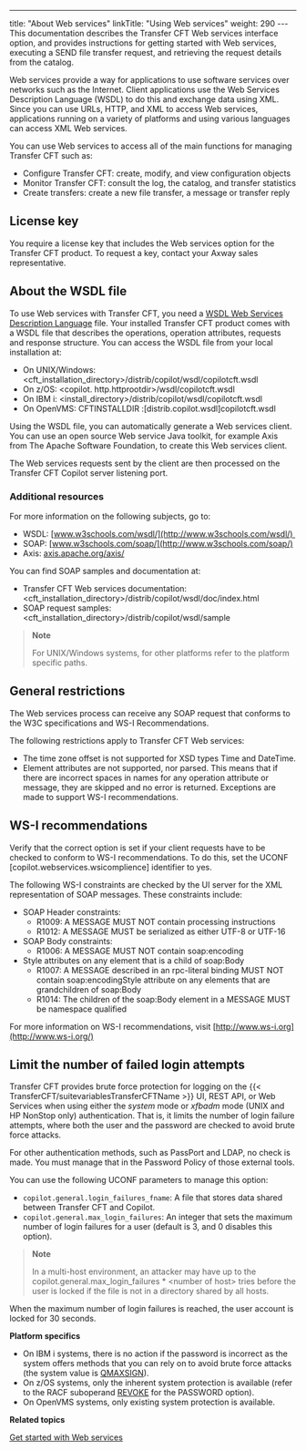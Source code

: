 ---
title: "About Web services"
linkTitle: "Using Web services"
weight: 290
---This documentation describes the Transfer CFT Web services interface option, and provides instructions for getting started with Web services, executing a SEND file transfer request, and retrieving the request details from the catalog.

Web services provide a way for applications to use software services over networks such as the Internet. Client applications use the Web Services Description Language (WSDL) to do this and exchange data using XML.
Since you can use URLs, HTTP, and XML to access Web services, applications running on a variety of platforms and using various languages can access XML Web services.

You can use Web services to access all of the main functions for
managing Transfer CFT such as:

* Configure Transfer
    CFT: create, modify, and view configuration objects
* Monitor Transfer
    CFT: consult the log, the catalog, and transfer statistics
* Create transfers:
    create a new file transfer, a message or transfer reply

## License key

You require a license key that includes the Web services option for the Transfer
CFT product. To request a key,
contact your Axway sales representative.

## About the WSDL file

To use Web services with Transfer CFT, you need a [WSDL Web Services Description Language]() file. Your installed Transfer CFT product comes with a WSDL file that describes the operations, operation attributes, requests and response structure. You can access the WSDL file from your local installation at:

* On UNIX/Windows: &lt;cft_installation_directory>/distrib/copilot/wsdl/copilotcft.wsdl
* On z/OS: &lt;copilot. http.httprootdir>/wsdl/copilotcft.wsdl
* On IBM i: &lt;install_directory>/distrib/copilot/wsdl/copilotcft.wsdl
* On OpenVMS: CFTINSTALLDIR :[distrib.copilot.wsdl]copilotcft.wsdl

Using the WSDL file, you can automatically generate a Web services client. You can use an open source Web service Java toolkit, for example Axis from The Apache Software Foundation, to create this Web services client.

The Web services requests sent by the client are then processed on the Transfer CFT Copilot server listening port.

### Additional resources

For more information on the following subjects, go to:

* WSDL: [www.w3schools.com/wsdl/](http://www.w3schools.com/wsdl/) 
* SOAP: [www.w3schools.com/soap/](http://www.w3schools.com/soap/)
* Axis: [axis.apache.org/axis/](https://axis.apache.org/axis/)

You can find SOAP samples and documentation at:

* Transfer CFT Web services documentation: &lt;cft_installation_directory>/distrib/copilot/wsdl/doc/index.html
* SOAP request samples:&lt;cft_installation_directory>/distrib/copilot/wsdl/sample

> **Note**
>
> For UNIX/Windows systems, for other platforms refer to the platform specific paths.

## General restrictions

The Web services process can receive any SOAP request that conforms
to the W3C specifications and WS-I Recommendations.

The following restrictions apply to Transfer CFT Web services:

* The time zone offset
    is not supported for XSD types Time
    and DateTime.
* Element attributes
    are not supported, nor parsed. This means that if there are incorrect
    spaces in names for any operation attribute or message, they are skipped and
    no error is returned. Exceptions are made to support WS-I recommendations.

## WS-I recommendations

Verify that the correct option is set if your client requests have to
be checked to conform to WS-I recommendations. To do this, set the UCONF [copilot.webservices.wsicomplience] identifier
to yes.

The following WS-I constraints are checked by the UI server for the
XML representation of SOAP messages. These constraints include:

* SOAP Header constraints:
    *   R1009: A MESSAGE
        MUST NOT contain processing instructions
    *   R1012: A MESSAGE
        MUST be serialized as either UTF-8 or UTF-16
* SOAP Body constraints:
    *   R1006: A MESSAGE
        MUST NOT contain soap:encoding
* Style attributes on any element that is a child of soap:Body
    *   R1007: A MESSAGE
        described in an rpc-literal binding MUST NOT contain soap:encodingStyle
        attribute on any elements that are grandchildren of soap:Body
    *   R1014: The
        children of the soap:Body element in a MESSAGE MUST be namespace qualified

For more information on WS-I recommendations, visit [http://www.ws-i.org](http://www.ws-i.org/)

## Limit the number of failed login attempts

Transfer CFT provides brute force protection for logging on the {{< TransferCFT/suitevariablesTransferCFTName  >}} UI, REST API, or Web Services when using either the *system* mode or *xfbadm* mode (UNIX and HP NonStop only) authentication. That is, it limits the number of login failure attempts, where both the user and the password are checked to avoid brute force attacks.

For other authentication methods, such as PassPort and LDAP, no check is made. You must manage that in the Password Policy of those external tools.

You can use the following UCONF parameters to manage this option:

* `copilot.general.login_failures_fname`: A file that stores data shared between Transfer CFT and Copilot.
* `copilot.general.max_login_failures`: An integer that sets the maximum number of login failures for a user (default is 3, and 0 disables this option).

> **Note**
>
> In a multi-host environment, an attacker may have up to the copilot.general.max_login_failures \* &lt;number of host> tries before the user is locked if the file is not in a directory shared by all hosts.

When the maximum number of login failures is reached, the user account is locked for 30 seconds.

****Platform specifics****

* On IBM i systems, there is no action if the password is incorrect as the system offers methods that you can rely on to avoid brute force attacks (the system value is [QMAXSIGN](https://www.ibm.com/support/knowledgecenter/ssw_ibm_i_74/rzarl/rzarlmaxsgn.htm)).
* On z/OS systems, only the inherent system protection is available (refer to the RACF suboperand [REVOKE](https://www.ibm.com/support/knowledgecenter/SSLTBW_2.3.0/com.ibm.zos.v2r3.icha700/setrpw.htm) for the PASSWORD option).
* On OpenVMS systems, only existing system protection is available.

****Related topics****

[Get started with Web services](get_started_web_services)
